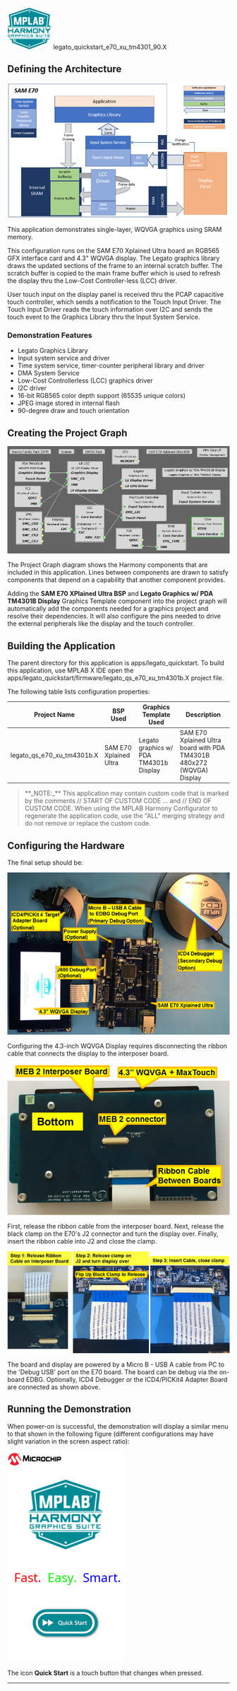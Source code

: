 
![](../../../../docs/images/mhgs.png) legato\_quickstart\_e70\_xu\_tm4301\_90.X

Defining the Architecture
-------------------------

![](../../../../docs/html/sam_e70_xu_lcc_tm4301b_arch.png)

This application demonstrates single-layer, WQVGA graphics using SRAM memory.

This configuration runs on the SAM E70 Xplained Ultra board an RGB565 GFX interface card and 4.3" WQVGA display. The Legato graphics library draws the updated sections of the frame to an internal scratch buffer. The scratch buffer is copied to the main frame buffer which is used to refresh the display thru the Low-Cost Controller-less (LCC) driver.

User touch input on the display panel is received thru the PCAP capacitive touch controller, which sends a notification to the Touch Input Driver. The Touch Input Driver reads the touch information over I2C and sends the touch event to the Graphics Library thru the Input System Service.

### Demonstration Features 

- Legato Graphics Library
- Input system service and driver
- Time system service, timer-counter peripheral library and driver
- DMA System Service
- Low-Cost Controllerless (LCC) graphics driver
- I2C driver
- 16-bit RGB565 color depth support (65535 unique colors)
- JPEG image stored in internal flash
- 90-degree draw and touch orientation

Creating the Project Graph
--------------------------

![](../../../../docs/html/sam_e70_xu_lcc_tm4301b_pg.png)

The Project Graph diagram shows the Harmony components that are included in this application. Lines between components are drawn to satisfy components that depend on a capability that another component provides.

Adding the **SAM E70 XPlained Ultra BSP** and **Legato Graphics w/ PDA TM4301B Display** Graphics Template component into the project graph will automatically add the components needed for a graphics project and resolve their dependencies. It will also configure the pins needed to drive the external peripherals like the display and the touch controller.  

Building the Application
------------------------

The parent directory for this application is apps/legato_quickstart. To build this application, use MPLAB X IDE open the apps/legato_quickstart/firmware/legato_qs_e70_xu_tm4301b.X project file.

The following table lists configuration properties:  

| Project Name  | BSP Used |Graphics Template Used | Description |
|---------------| ---------|---------------| ---------|
| legato_qs_e70_xu_tm4301b.X |SAM E70 Xplained Ultra| Legato graphics w/ PDA TM4301b Display | SAM E70 Xplained Ultra board with PDA TM4301B 480x272 (WQVGA) Display |

> \*\*\_NOTE:\_\*\* This application may contain custom code that is marked by the comments // START OF CUSTOM CODE ... and // END OF CUSTOM CODE. When using the MPLAB Harmony Configurator to regenerate the application code, use the "ALL" merging strategy and do not remove or replace the custom code.

Configuring the Hardware
------------------------

The final setup should be: 

![](../../../../docs/html/e70_xu_tm4301b_conf1.png)

Configuring the 4.3-inch WQVGA Display requires disconnecting the ribbon cable that connects the display to the interposer board.

![](../../../../docs/html/e70_xu_tm4301b_conf2.png)

First, release the ribbon cable from the interposer board. Next, release the black clamp on the E70's J2 connector and turn the display over. Finally, insert the ribbon cable into J2 and close the clamp.

![](../../../../docs/html/e70_xu_tm4301b_conf3.png)

The board and display are powered by a Micro B - USB A cable from PC to the 'Debug USB' port on the E70 board.  The board can be debug via the on-board EDBG.  Optionally, ICD4 Debugger or the ICD4/PICKit4 Adapter Board are connected as shown above.


Running the Demonstration
-------------------------

When power-on is successful, the demonstration will display a similar menu to that shown in the following figure (different configurations may have slight variation in the screen aspect ratio):

![](../../../../docs/html/legato_quickstart_90.png)

The icon **Quick Start** is a touch button that changes when pressed.

* * * * *

